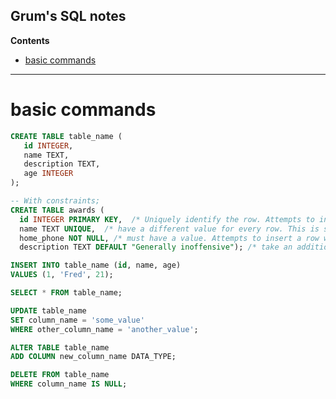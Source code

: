 Grum's SQL notes
-------------------------------------------

**Contents**

<!-- @import "[TOC]" {cmd="toc" depthFrom=1 depthTo=6 orderedList=false} -->

<!-- code_chunk_output -->

- [basic commands](#basic-commands)

<!-- /code_chunk_output -->

---

# basic commands

```sql
CREATE TABLE table_name (
   id INTEGER, 
   name TEXT,
   description TEXT,
   age INTEGER
);

-- With constraints;
CREATE TABLE awards (
  id INTEGER PRIMARY KEY,  /* Uniquely identify the row. Attempts to insert a row with an identical value to a row already in the table will result in a constraint violation which will not allow you to insert the new row. */
  name TEXT UNIQUE,  /* have a different value for every row. This is similar to PRIMARY KEY except a table can have many different UNIQUE columns. */
  home_phone NOT NULL, /* must have a value. Attempts to insert a row without a value for a NOT NULL column will result in a constraint violation and the new row will not be inserted. */
  description TEXT DEFAULT "Generally inoffensive"); /* take an additional argument that will be the assumed value for an inserted row if the new row does not specify a value for that column. */

INSERT INTO table_name (id, name, age) 
VALUES (1, 'Fred', 21);

SELECT * FROM table_name;

UPDATE table_name 
SET column_name = 'some_value' 
WHERE other_column_name = 'another_value';

ALTER TABLE table_name 
ADD COLUMN new_column_name DATA_TYPE; 

DELETE FROM table_name 
WHERE column_name IS NULL; 
```